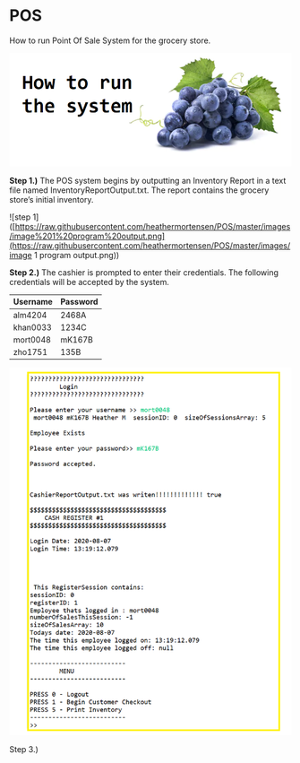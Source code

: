 # POS
How to run Point Of Sale System for the grocery store.

![grocery grapes](https://raw.githubusercontent.com/heathermortensen/POS/master/images/grapes.png)

**Step 1.)** The POS system begins by outputting an Inventory Report in a text file named InventoryReportOutput.txt. The report contains the grocery store’s initial inventory.

![step 1]([https://raw.githubusercontent.com/heathermortensen/POS/master/images/image%201%20program%20output.png](https://raw.githubusercontent.com/heathermortensen/POS/master/images/image 1 program output.png))



**Step 2.)** The cashier is prompted to enter their credentials. The following credentials will be accepted by the system.

| Username | Password |
| -------- | -------- |
| alm4204  | 2468A    |
| khan0033 | 1234C    |
| mort0048 | mK167B   |
| zho1751  | 135B     |

![login image 3](https://raw.githubusercontent.com/heathermortensen/POS/master/images/image_2_program_output.png)



Step 3.) 